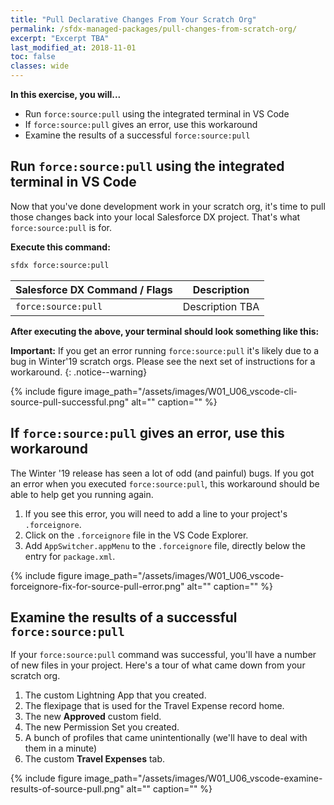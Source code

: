 ```yaml
---
title: "Pull Declarative Changes From Your Scratch Org"
permalink: /sfdx-managed-packages/pull-changes-from-scratch-org/
excerpt: "Excerpt TBA"
last_modified_at: 2018-11-01
toc: false
classes: wide
---
```


**In this exercise, you will...**

* Run `force:source:pull` using the integrated terminal in VS Code
* If `force:source:pull` gives an error, use this workaround
* Examine the results of a successful `force:source:pull`

## Run `force:source:pull` using the integrated terminal in VS Code
Now that you've done development work in your scratch org, it's time to pull those changes back into your local Salesforce DX project.  That's what `force:source:pull` is for.

**Execute this command:**
```bash
sfdx force:source:pull 
```

| Salesforce DX Command / Flags   | Description                                             |
| --------------------------------| --------------------------------------------------------|
| `force:source:pull`             | Description TBA                                         |

**After executing the above, your terminal should look something like this:**

**Important:** If you get an error running `force:source:pull` it's likely due to a bug in Winter'19 scratch orgs.  Please see the next set of instructions for a workaround.
{: .notice--warning}

{% include figure image_path="/assets/images/W01_U06_vscode-cli-source-pull-successful.png" alt="" caption="" %}

## If `force:source:pull` gives an error, use this workaround
The Winter '19 release has seen a lot of odd (and painful) bugs.  If you got an error when you executed `force:source:pull`, this workaround should be able to help get you running again.

1. If you see this error, you will need to add a line to your project's `.forceignore`.
2. Click on the `.forceignore` file in the VS Code Explorer.
3. Add `AppSwitcher.appMenu` to the `.forceignore` file, directly below the entry for `package.xml`.

{% include figure image_path="/assets/images/W01_U06_vscode-forceignore-fix-for-source-pull-error.png" alt="" caption="" %}

## Examine the results of a successful `force:source:pull`
If your `force:source:pull` command was successful, you'll have a number of new files in your project.  Here's a tour of what came down from your scratch org.

1. The custom Lightning App that you created.
2. The flexipage that is used for the Travel Expense record home.
3. The new **Approved** custom field.
4. The new Permission Set you created.
5. A bunch of profiles that came unintentionally (we'll have to deal with them in a minute)
6. The custom **Travel Expenses** tab.

{% include figure image_path="/assets/images/W01_U06_vscode-examine-results-of-source-pull.png" alt="" caption="" %}
